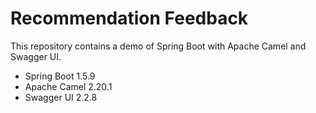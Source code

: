 # Recommendation Feedback

This repository contains a demo of Spring Boot with Apache Camel and Swagger UI.

* Spring Boot 1.5.9
* Apache Camel 2.20.1
* Swagger UI 2.2.8
